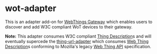 # wot-adapter

This is an adapter add-on for [WebThings Gateway](https://github.com/WebThingsIO/gateway) which enables users to discover and add W3C compliant WoT devices to their gateway.

**Note:** This adapter consumes W3C compliant [Thing Description](https://www.w3.org/TR/wot-thing-description/)s and will eventually supercede the [thing-url-adapter](https://github.com/WebThingsIO/thing-url-adapter) which consumes [Web Thing Description](https://iot.mozilla.org/wot/#web-thing-description)s conforming to Mozilla's legacy [Web Thing API](https://iot.mozilla.org/wot) specification.
